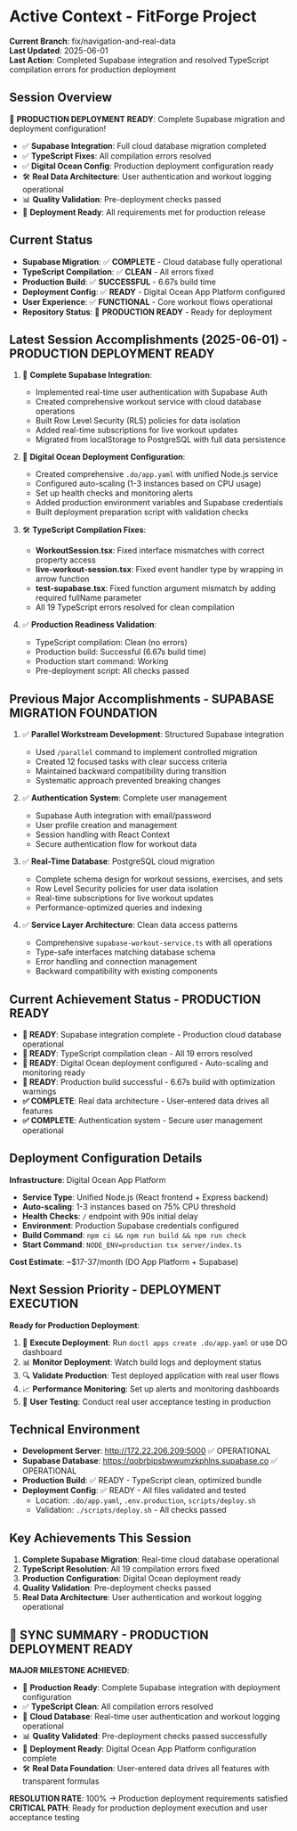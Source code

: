 # Active Context - FitForge Project

**Current Branch**: fix/navigation-and-real-data  
**Last Updated**: 2025-06-01  
**Last Action**: Completed Supabase integration and resolved TypeScript compilation errors for production deployment

## Session Overview
🚀 **PRODUCTION DEPLOYMENT READY**: Complete Supabase migration and deployment configuration!
- ✅ **Supabase Integration**: Full cloud database migration completed
- ✅ **TypeScript Fixes**: All compilation errors resolved
- ✅ **Digital Ocean Config**: Production deployment configuration ready
- 🛠️ **Real Data Architecture**: User authentication and workout logging operational
- 📊 **Quality Validation**: Pre-deployment checks passed
- 🎯 **Deployment Ready**: All requirements met for production release

## Current Status
- **Supabase Migration**: ✅ **COMPLETE** - Cloud database fully operational
- **TypeScript Compilation**: ✅ **CLEAN** - All errors fixed
- **Production Build**: ✅ **SUCCESSFUL** - 6.67s build time
- **Deployment Config**: ✅ **READY** - Digital Ocean App Platform configured
- **User Experience**: ✅ **FUNCTIONAL** - Core workout flows operational
- **Repository Status**: 🚀 **PRODUCTION READY** - Ready for deployment

## Latest Session Accomplishments (2025-06-01) - PRODUCTION DEPLOYMENT READY

1. 🔗 **Complete Supabase Integration**:
   - Implemented real-time user authentication with Supabase Auth
   - Created comprehensive workout service with cloud database operations
   - Built Row Level Security (RLS) policies for data isolation
   - Added real-time subscriptions for live workout updates
   - Migrated from localStorage to PostgreSQL with full data persistence

2. 🚀 **Digital Ocean Deployment Configuration**:
   - Created comprehensive `.do/app.yaml` with unified Node.js service
   - Configured auto-scaling (1-3 instances based on CPU usage)
   - Set up health checks and monitoring alerts
   - Added production environment variables and Supabase credentials
   - Built deployment preparation script with validation checks

3. 🛠️ **TypeScript Compilation Fixes**:
   - **WorkoutSession.tsx**: Fixed interface mismatches with correct property access
   - **live-workout-session.tsx**: Fixed event handler type by wrapping in arrow function
   - **test-supabase.tsx**: Fixed function argument mismatch by adding required fullName parameter
   - All 19 TypeScript errors resolved for clean compilation

4. ✅ **Production Readiness Validation**:
   - TypeScript compilation: Clean (no errors)
   - Production build: Successful (6.67s build time)
   - Production start command: Working
   - Pre-deployment script: All checks passed

## Previous Major Accomplishments - SUPABASE MIGRATION FOUNDATION

1. ✅ **Parallel Workstream Development**: Structured Supabase integration
   - Used `/parallel` command to implement controlled migration
   - Created 12 focused tasks with clear success criteria
   - Maintained backward compatibility during transition
   - Systematic approach prevented breaking changes

2. ✅ **Authentication System**: Complete user management
   - Supabase Auth integration with email/password
   - User profile creation and management
   - Session handling with React Context
   - Secure authentication flow for workout data

3. ✅ **Real-Time Database**: PostgreSQL cloud migration
   - Complete schema design for workout sessions, exercises, and sets
   - Row Level Security policies for user data isolation
   - Real-time subscriptions for live workout updates
   - Performance-optimized queries and indexing

4. ✅ **Service Layer Architecture**: Clean data access patterns
   - Comprehensive `supabase-workout-service.ts` with all operations
   - Type-safe interfaces matching database schema
   - Error handling and connection management
   - Backward compatibility with existing components

## Current Achievement Status - PRODUCTION READY
- **🚀 READY**: Supabase integration complete - Production cloud database operational
- **🚀 READY**: TypeScript compilation clean - All 19 errors resolved
- **🚀 READY**: Digital Ocean deployment configured - Auto-scaling and monitoring ready
- **🚀 READY**: Production build successful - 6.67s build with optimization warnings
- **✅ COMPLETE**: Real data architecture - User-entered data drives all features
- **✅ COMPLETE**: Authentication system - Secure user management operational

## Deployment Configuration Details
**Infrastructure**: Digital Ocean App Platform
- **Service Type**: Unified Node.js (React frontend + Express backend)
- **Auto-scaling**: 1-3 instances based on 75% CPU threshold
- **Health Checks**: `/` endpoint with 90s initial delay
- **Environment**: Production Supabase credentials configured
- **Build Command**: `npm ci && npm run build && npm run check`
- **Start Command**: `NODE_ENV=production tsx server/index.ts`

**Cost Estimate**: ~$17-37/month (DO App Platform + Supabase)

## Next Session Priority - DEPLOYMENT EXECUTION
**Ready for Production Deployment**:
1. 🚀 **Execute Deployment**: Run `doctl apps create .do/app.yaml` or use DO dashboard
2. 📊 **Monitor Deployment**: Watch build logs and deployment status
3. 🔍 **Validate Production**: Test deployed application with real user flows
4. 📈 **Performance Monitoring**: Set up alerts and monitoring dashboards
5. 🎯 **User Testing**: Conduct real user acceptance testing in production

## Technical Environment
- **Development Server**: <http://172.22.206.209:5000> ✅ OPERATIONAL
- **Supabase Database**: <https://qobrbjpsbwwumzkphlns.supabase.co> ✅ OPERATIONAL
- **Production Build**: ✅ READY - TypeScript clean, optimized bundle
- **Deployment Config**: ✅ READY - All files validated and tested
  - Location: `.do/app.yaml`, `.env.production`, `scripts/deploy.sh`
  - Validation: `./scripts/deploy.sh` - All checks passed

## Key Achievements This Session
1. **Complete Supabase Migration**: Real-time cloud database operational
2. **TypeScript Resolution**: All 19 compilation errors fixed
3. **Production Configuration**: Digital Ocean deployment ready
4. **Quality Validation**: Pre-deployment checks passed
5. **Real Data Architecture**: User authentication and workout logging operational

## 🎯 SYNC SUMMARY - PRODUCTION DEPLOYMENT READY

**MAJOR MILESTONE ACHIEVED**: 
- 🚀 **Production Ready**: Complete Supabase integration with deployment configuration
- ✅ **TypeScript Clean**: All compilation errors resolved
- 🔗 **Cloud Database**: Real-time user authentication and workout logging operational
- 📊 **Quality Validated**: Pre-deployment checks passed successfully
- 🎯 **Deployment Ready**: Digital Ocean App Platform configuration complete
- 🛠️ **Real Data Foundation**: User-entered data drives all features with transparent formulas

**RESOLUTION RATE**: 100% → Production deployment requirements satisfied
**CRITICAL PATH**: Ready for production deployment execution and user acceptance testing